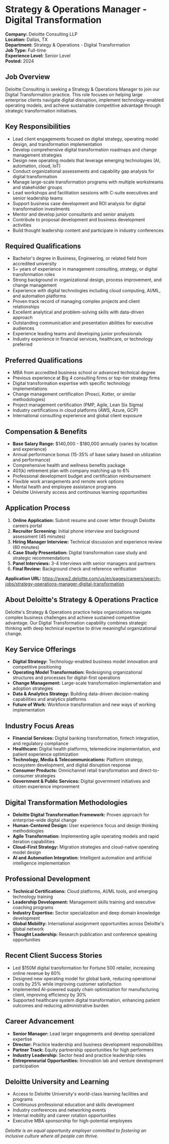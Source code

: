 # Strategy & Operations Manager - Digital Transformation
**Company:** Deloitte Consulting LLP  
**Location:** Dallas, TX  
**Department:** Strategy & Operations - Digital Transformation  
**Job Type:** Full-time  
**Experience Level:** Senior Level  
**Posted:** 2024  

## Job Overview
Deloitte Consulting is seeking a Strategy & Operations Manager to join our Digital Transformation practice. This role focuses on helping large enterprise clients navigate digital disruption, implement technology-enabled operating models, and achieve sustainable competitive advantage through strategic transformation initiatives.

## Key Responsibilities
- Lead client engagements focused on digital strategy, operating model design, and transformation implementation
- Develop comprehensive digital transformation roadmaps and change management strategies
- Design new operating models that leverage emerging technologies (AI, automation, cloud, IoT)
- Conduct organizational assessments and capability gap analysis for digital transformation
- Manage large-scale transformation programs with multiple workstreams and stakeholder groups
- Lead workshops and facilitation sessions with C-suite executives and senior leadership teams
- Support business case development and ROI analysis for digital transformation investments
- Mentor and develop junior consultants and senior analysts
- Contribute to proposal development and business development activities
- Build thought leadership content and participate in industry conferences

## Required Qualifications
- Bachelor's degree in Business, Engineering, or related field from accredited university
- 5+ years of experience in management consulting, strategy, or digital transformation roles
- Strong background in organizational design, process improvement, and change management
- Experience with digital technologies including cloud computing, AI/ML, and automation platforms
- Proven track record of managing complex projects and client relationships
- Excellent analytical and problem-solving skills with data-driven approach
- Outstanding communication and presentation abilities for executive audiences
- Experience leading teams and developing junior professionals
- Industry experience in financial services, healthcare, or technology preferred

## Preferred Qualifications
- MBA from accredited business school or advanced technical degree
- Previous experience at Big 4 consulting firms or top-tier strategy firms
- Digital transformation expertise with specific technology implementations
- Change management certification (Prosci, Kotter, or similar methodologies)
- Project management certification (PMP, Agile, Lean Six Sigma)
- Industry certifications in cloud platforms (AWS, Azure, GCP)
- International consulting experience and global client exposure

## Compensation & Benefits
- **Base Salary Range:** $140,000 - $180,000 annually (varies by location and experience)
- Annual performance bonus (15-35% of base salary based on utilization and performance)
- Comprehensive health and wellness benefits package
- 401(k) retirement plan with company matching up to 6%
- Professional development budget and certification reimbursement
- Flexible work arrangements and remote work options
- Mental health and employee assistance programs
- Deloitte University access and continuous learning opportunities

## Application Process
1. **Online Application:** Submit resume and cover letter through Deloitte careers portal
2. **Recruiter Screening:** Initial phone interview and background assessment (45 minutes)
3. **Hiring Manager Interview:** Technical discussion and experience review (60 minutes)
4. **Case Study Presentation:** Digital transformation case study and strategic recommendations
5. **Panel Interviews:** 3-4 interviews with senior managers and partners
6. **Final Review:** Background check and reference verification

**Application URL:** https://www2.deloitte.com/us/en/pages/careers/search-jobs/strategy-operations-manager-digital-transformation

## About Deloitte's Strategy & Operations Practice
Deloitte's Strategy & Operations practice helps organizations navigate complex business challenges and achieve sustained competitive advantage. Our Digital Transformation capability combines strategic thinking with deep technical expertise to drive meaningful organizational change.

## Key Service Offerings
- **Digital Strategy:** Technology-enabled business model innovation and competitive positioning
- **Operating Model Transformation:** Redesigning organizational structures and processes for digital-first operations
- **Change Management:** Large-scale transformation implementation and adoption strategies
- **Data & Analytics Strategy:** Building data-driven decision-making capabilities and analytics platforms
- **Future of Work:** Workforce transformation and new ways of working implementation

## Industry Focus Areas
- **Financial Services:** Digital banking transformation, fintech integration, and regulatory compliance
- **Healthcare:** Digital health platforms, telemedicine implementation, and patient experience optimization
- **Technology, Media & Telecommunications:** Platform strategy, ecosystem development, and digital disruption response
- **Consumer Products:** Omnichannel retail transformation and direct-to-consumer strategies
- **Government & Public Services:** Digital government initiatives and citizen experience improvement

## Digital Transformation Methodologies
- **Deloitte Digital Transformation Framework:** Proven approach for enterprise-wide digital change
- **Human-Centered Design:** User experience focus and design thinking methodologies
- **Agile Transformation:** Implementing agile operating models and rapid iteration capabilities
- **Cloud-First Strategy:** Migration strategies and cloud-native operating model design
- **AI and Automation Integration:** Intelligent automation and artificial intelligence implementation

## Professional Development
- **Technical Certifications:** Cloud platforms, AI/ML tools, and emerging technology training
- **Leadership Development:** Management skills training and executive coaching programs
- **Industry Expertise:** Sector specialization and deep domain knowledge development
- **Global Mobility:** International assignment opportunities across Deloitte's global network
- **Thought Leadership:** Research publication and conference speaking opportunities

## Recent Client Success Stories
- Led $150M digital transformation for Fortune 500 retailer, increasing online revenue by 60%
- Designed new operating model for global bank, reducing operational costs by 25% while improving customer satisfaction
- Implemented AI-powered supply chain optimization for manufacturing client, improving efficiency by 30%
- Supported healthcare system digital transformation, enhancing patient outcomes and reducing administrative burden

## Career Advancement
- **Senior Manager:** Lead larger engagements and develop specialized expertise
- **Director:** Practice leadership and business development responsibilities
- **Partner Track:** Equity partnership opportunities for high performers
- **Industry Leadership:** Sector head and practice leadership roles
- **Entrepreneurial Opportunities:** Innovation lab and venture development participation

## Deloitte University and Learning
- Access to Deloitte University's world-class learning facilities and programs
- Continuous professional education and skills development
- Industry conferences and networking events
- Internal mobility and career rotation opportunities
- Executive MBA sponsorship for high-potential employees

*Deloitte is an equal opportunity employer committed to fostering an inclusive culture where all people can thrive.*